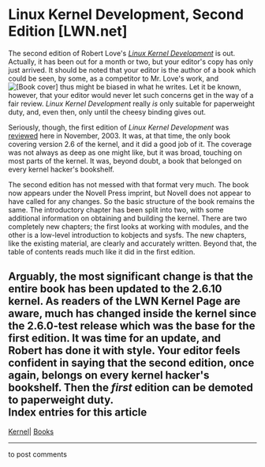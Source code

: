 # Linux Kernel Development, Second Edition [LWN.net]

The second edition of Robert Love's [_Linux Kernel Development_](http://rlove.org/kernel_book/) is out. Actually, it has been out for a month or two, but your editor's copy has only just arrived. It should be noted that your editor is the author of a book which could be seen, by some, as a competitor to Mr. Love's work, and ![\[Book cover\]](https://static.lwn.net/images/ns/kernel/lkd2.jpg) thus might be biased in what he writes. Let it be known, however, that your editor would never let such concerns get in the way of a fair review. _Linux Kernel Development_ really _is_ only suitable for paperweight duty, and, even then, only until the cheesy binding gives out. 

Seriously, though, the first edition of _Linux Kernel Development_ was [reviewed](/Articles/60310/) here in November, 2003. It was, at that time, the only book covering version 2.6 of the kernel, and it did a good job of it. The coverage was not always as deep as one might like, but it was broad, touching on most parts of the kernel. It was, beyond doubt, a book that belonged on every kernel hacker's bookshelf. 

The second edition has not messed with that format very much. The book now appears under the Novell Press imprint, but Novell does not appear to have called for any changes. So the basic structure of the book remains the same. The introductory chapter has been split into two, with some additional information on obtaining and building the kernel. There are two completely new chapters; the first looks at working with modules, and the other is a low-level introduction to kobjects and sysfs. The new chapters, like the existing material, are clearly and accurately written. Beyond that, the table of contents reads much like it did in the first edition. 

Arguably, the most significant change is that the entire book has been updated to the 2.6.10 kernel. As readers of the LWN Kernel Page are aware, much has changed inside the kernel since the 2.6.0-test release which was the base for the first edition. It was time for an update, and Robert has done it with style. Your editor feels confident in saying that the second edition, once again, belongs on every kernel hacker's bookshelf. Then the _first_ edition can be demoted to paperweight duty.  
Index entries for this article  
---  
[Kernel](/Kernel/Index)| [Books](/Kernel/Index#Books)  
  


* * *

to post comments 
